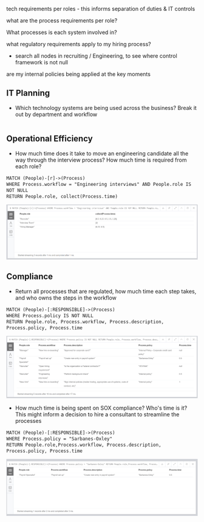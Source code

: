 tech requirements per roles - this informs separation of duties & IT controls

what are the process requirements per role?

What processes is each system involved in?

what regulatory requirements apply to my hiring process?
* search all nodes in recruiting / Engineering, to see where control framework is not null

are my internal policies being applied at the key moments



## IT Planning

* Which technology systems are being used across the business? Break it out by department and workflow

```Cypher

```

## Operational Efficiency

* How much time does it take to move an engineering candidate all the way through the interview process? How much time is required from each role?

```Cypher
MATCH (People)-[r]->(Process)
WHERE Process.workflow = "Engineering interviews" AND People.role IS NOT NULL
RETURN People.role, collect(Process.time)
```

![](https://github.com/paulejarvis/Playbook/blob/master/Demo/Queries/Screenshots/Time%20by%20role%20for%20Engineering%20Interviews.PNG)

## Compliance

* Return all processes that are regulated, how much time each step takes, and who owns the steps in the workflow

```Cypher
MATCH (People)-[:RESPONSIBLE]->(Process)
WHERE Process.policy IS NOT NULL
RETURN People.role, Process.workflow, Process.description, Process.policy, Process.time
```

![](https://github.com/paulejarvis/Playbook/blob/master/Demo/Queries/Screenshots/All_regulated_processes.PNG)

* How much time is being spent on SOX compliance? Who's time is it? This might inform a decision to hire a consultant to streamline the processes

```Cypher
MATCH (People)-[:RESPONSIBLE]->(Process)
WHERE Process.policy = "Sarbanes-Oxley"
RETURN People.role,Process.workflow, Process.description, Process.policy, Process.time
```

![](https://github.com/paulejarvis/Playbook/blob/master/Demo/Queries/Screenshots/SOX_Query.PNG)
